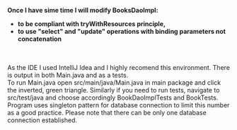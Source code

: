 **Once I have sime time I will modify BooksDaoImpl:**
- **to be compliant with tryWithResources principle,**
- **to use "select" and "update" operations with binding parameters not concatenation**
<br />
<br />
As the IDE I used IntelliJ Idea and I highly recomend this environment. There is output in both Main.java and as a tests.
<br />
To run Main.java open src/main/java/Main.java in main package and click the inverted, green triangle.
Similarly if you need to run tests, navigate to src/test/java and choose accordingly BookDaoImplTests and BookTests.
<br />
Program uses singleton pattern for database connection to limit this number as a good practice.
Please note that there can be only one database connection established.

